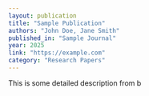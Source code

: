 ```yaml
---
layout: publication
title: "Sample Publication"
authors: "John Doe, Jane Smith"
published_in: "Sample Journal"
year: 2025
link: "https://example.com"
category: "Research Papers"
---
```


This is some detailed description from b